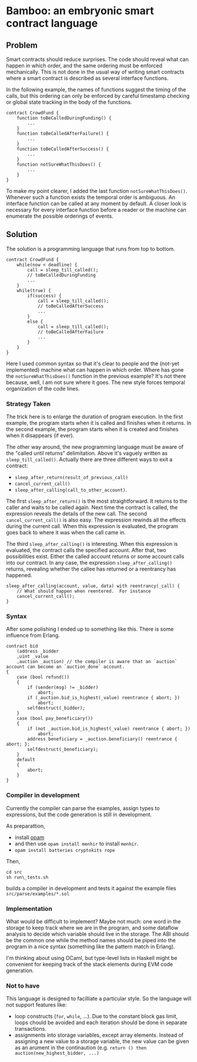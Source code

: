 # Bamboo: an embryonic smart contract language

## Problem

Smart contracts should reduce surprises.
The code should reveal what can happen in which order, and the same
ordering must be enforced mechanically.  This is not done in the usual
way of writing smart contracts where a smart contract is described as
several interface functions.

In the following example, the names of functions suggest the timing of
the calls, but this ordering can only be enforced by careful timestamp
checking or global state tracking in the body of the functions.
```
contract CrowdFund {
	function toBeCalledDuringFunding() {
		...
	}
	function toBeCalledAfterFailure() {
		...
	}
	function toBeCalledAfterSuccess() {
		...
	}
	function notSureWhatThisDoes() {
		...
	}
}
```
To make my point clearer, I added the last function
`notSureWhatThisDoes()`.  Whenever such a function exists the
temporal order is ambiguous. An interface function can be called
at any moment by default.  A closer look is necessary for every
interface function before a reader or the machine can enumerate
the possible orderings of events.

## Solution

The solution is a programming language that runs from top to bottom.

```
contract CrowdFund {
	while(now < deadline) {
		call = sleep_till_called();
		// toBeCalledDuringFunding
		...
	}
	while(true) {
		if(success) {
			call = sleep_till_called();
			// toBeCalledAfterSuccess
			...
		}
		else {
			call = sleep_till_called();
			// toBeCalledAfterFailure
			...
		}
	}
}
```
Here I used common syntax so that it's clear to people and the
(not-yet implemented) machine what can happen in which order.
Where has gone the `notSureWhatThisDoes()` function in the previous
example?  It's not there because, well, I am not sure where it goes.
The new style forces temporal organization of the code lines.

### Strategy Taken

The trick here is to enlarge the duration of program execution.  In the
first example, the program starts when it is called and finishes when
it returns.  In the second example, the program starts when it is
created and finishes when it disappears (if ever).

The other way around, the new programming language must be aware
of the "called until returns" delimitation.  Above it's vaguely
written as `sleep_till_called()`.  Actually there are three different
ways to exit a contract:
* `sleep_after_return(result_of_previous_call)`
* `cancel_current_call()`
* `sleep_after_calling(call_to_other_account)`.

The first `sleep_after_return()` is the most straightforward.  It
returns to the caller and waits to be called again.  Next time the
contract is called, the expression reveals the details of the new
call.  The second `cancel_current_call()` is also easy.  The
expression rewinds all the effects during the current call.  When this
expression is evaluated, the program goes back to where it was when
the call came in.

The third `sleep_after_calling()` is interesting.  When this expression
is evaluated, the contract calls the specified account.  After that,
two possibilities exist.  Either the called account returns or some
account calls into our contract.  In any case, the expression
`sleep_after_calling()` returns, revealing whether the callee has
returned or a reentrancy has happened.

```
sleep_after_calling(account, value, data) with reentrancy(_call) {
	// What should happen when reentered.  For instance
	cancel_current_call();
}
```

### Syntax

After some polishing I ended up to something like this.
There is some influence from Erlang.
```
contract bid
	(address _bidder
	,uint _value
	,auction _auction) // the compiler is aware that an `auction` account can become an `auction_done` account.
{
	case (bool refund())
	{
		if (sender(msg) != _bidder)
			abort;
		if (_auction.bid_is_highest(_value) reentrance { abort; })
			abort;
		selfdestruct(_bidder);
	}
	case (bool pay_beneficiary())
	{
		if (not _auction.bid_is_highest(_value) reentrance { abort; })
			abort;
		address beneficiary = _auction.beneficiary() reentrance { abort; };
		selfdestruct(_beneficiary);
	}
	default
	{
		abort;
	}
}
```

### Compiler in development

Currently the compiler can parse the examples, assign types to expressions, but
the code generation is still in development.

As preparattion,
* install [opam](http://opam.ocaml.org/doc/Install.html)
* and then use `opam install menhir` to install `menhir`.
* `opam install batteries cryptokits rope`

Then,
```
cd src
sh run\_tests.sh
```
builds a compiler in development and tests it against the example files
`src/parse/examples/*.sol`

### Implementation

What would be difficult to implement?  Maybe not much: one word in
the storage to keep track where we are in the program, and some
dataflow analysis to decide which variable should live in the storage.
The ABI should be the common one while the method names should be
piped into the program in a nice syntax (something like the pattern
match in Erlang).

I'm thinking about using OCaml, but type-level lists in Haskell might
be convenient for keeping track of the stack elements during EVM code
generation.

### Not to have

This language is designed to facilliate a particular style.
So the language will not support features like:
* loop constructs (`for`, `while`, ...).  Due to the constant block gas limit, loops chould be avoided and each iteration should be done in separate transactions.
* assignments into storage variables, except array elements.  Instead of assigning a new value to a storage variable, the new value can be given as an arument in the continaution (e.g. `return () then auction(new_highest_bidder, ...)`
